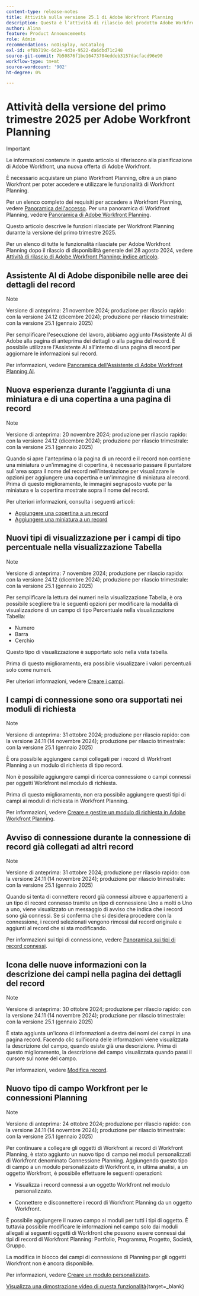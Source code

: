 ```yaml
---
content-type: release-notes
title: Attività sulla versione 25.1 di Adobe Workfront Planning
description: Questa è l’attività di rilascio del prodotto Adobe Workfront Planning per il primo trimestre 2025.
author: Alina
feature: Product Announcements
role: Admin
recommendations: noDisplay, noCatalog
exl-id: ef0b719c-6d2e-4d3e-9522-da6dbd71c248
source-git-commit: 7b50876f1be16473704eddeb3157dacfacd96e90
workflow-type: tm+mt
source-wordcount: '902'
ht-degree: 0%

---
```


# Attività della versione del primo trimestre 2025 per Adobe Workfront Planning

<!--remove this important intro after the 25.1 release-->

>[!IMPORTANT]
>
>Le informazioni contenute in questo articolo si riferiscono alla pianificazione di Adobe Workfront, una nuova offerta di Adobe Workfront.
>
>È necessario acquistare un piano Workfront Planning, oltre a un piano Workfront per poter accedere e utilizzare le funzionalità di Workfront Planning.
>
>Per un elenco completo dei requisiti per accedere a Workfront Planning, vedere [Panoramica dell&#39;accesso](/help/quicksilver/planning/access/access-overview.md).
>Per una panoramica di Workfront Planning, vedere [Panoramica di Adobe Workfront Planning](/help/quicksilver/planning/general/planning-overview.md).

Questo articolo descrive le funzioni rilasciate per Workfront Planning durante la versione del primo trimestre 2025.

<!--keep the sentence below for all future quarterly release pages-->
<!--remove the general activity mention after First Quarter 2025 is released-->

Per un elenco di tutte le funzionalità rilasciate per Adobe Workfront Planning dopo il rilascio di disponibilità generale del 28 agosto 2024, vedere [Attività di rilascio di Adobe Workfront Planning: indice articolo](/help/quicksilver/product-announcements/product-releases/planning-release-activity/planning-release-activity-article-index.md).

## Assistente AI di Adobe disponibile nelle aree dei dettagli del record

>[!NOTE]
>
>Versione di anteprima: 21 novembre 2024; produzione per rilascio rapido: con la versione 24.12 (dicembre 2024); produzione per rilascio trimestrale: con la versione 25.1 (gennaio 2025)

Per semplificare l&#39;esecuzione del lavoro, abbiamo aggiunto l&#39;Assistente AI di Adobe alla pagina di anteprima dei dettagli o alla pagina del record. È possibile utilizzare l&#39;Assistente AI all&#39;interno di una pagina di record per aggiornare le informazioni sul record.

Per informazioni, vedere [Panoramica dell&#39;Assistente di Adobe Workfront Planning AI](/help/quicksilver/planning/general/planning-ai-assistant-overview.md).

## Nuova esperienza durante l’aggiunta di una miniatura e di una copertina a una pagina di record

>[!NOTE]
>
>Versione di anteprima: 20 novembre 2024; produzione per rilascio rapido: con la versione 24.12 (dicembre 2024); produzione per rilascio trimestrale: con la versione 25.1 (gennaio 2025)

Quando si apre l&#39;anteprima o la pagina di un record e il record non contiene una miniatura o un&#39;immagine di copertina, è necessario passare il puntatore sull&#39;area sopra il nome del record nell&#39;intestazione per visualizzare le opzioni per aggiungere una copertina e un&#39;immagine di miniatura al record. Prima di questo miglioramento, le immagini segnaposto vuote per la miniatura e la copertina mostrate sopra il nome del record.

Per ulteriori informazioni, consulta i seguenti articoli:

* [Aggiungere una copertina a un record](/help/quicksilver/planning/records/add-a-cover-image-to-a-record.md)
* [Aggiungere una miniatura a un record](/help/quicksilver/planning/records/add-thumbnails-to-records.md)

## Nuovi tipi di visualizzazione per i campi di tipo percentuale nella visualizzazione Tabella

>[!NOTE]
>
>Versione di anteprima: 7 novembre 2024; produzione per rilascio rapido: con la versione 24.12 (dicembre 2024); produzione per rilascio trimestrale: con la versione 25.1 (gennaio 2025)

Per semplificare la lettura dei numeri nella visualizzazione Tabella, è ora possibile scegliere tra le seguenti opzioni per modificare la modalità di visualizzazione di un campo di tipo Percentuale nella visualizzazione Tabella:

* Numero
* Barra
* Cerchio

Questo tipo di visualizzazione è supportato solo nella vista tabella.

Prima di questo miglioramento, era possibile visualizzare i valori percentuali solo come numeri.

Per ulteriori informazioni, vedere [Creare i campi](/help/quicksilver/planning/fields/create-fields.md).

## I campi di connessione sono ora supportati nei moduli di richiesta

>[!NOTE]
>
>Versione di anteprima: 31 ottobre 2024; produzione per rilascio rapido: con la versione 24.11 (14 novembre 2024); produzione per rilascio trimestrale: con la versione 25.1 (gennaio 2025)

È ora possibile aggiungere campi collegati per i record di Workfront Planning a un modulo di richiesta di tipo record.

Non è possibile aggiungere campi di ricerca connessione o campi connessi per oggetti Workfront nel modulo di richiesta.

Prima di questo miglioramento, non era possibile aggiungere questi tipi di campi ai moduli di richiesta in Workfront Planning.

Per informazioni, vedere [Creare e gestire un modulo di richiesta in Adobe Workfront Planning](/help/quicksilver/planning/requests/create-request-form.md).

## Avviso di connessione durante la connessione di record già collegati ad altri record

>[!NOTE]
>
>Versione di anteprima: 31 ottobre 2024; produzione per rilascio rapido: con la versione 24.11 (14 novembre 2024); produzione per rilascio trimestrale: con la versione 25.1 (gennaio 2025)

Quando si tenta di connettere record già connessi altrove e appartenenti a un tipo di record connesso tramite un tipo di connessione Uno a molti o Uno a uno, viene visualizzato un messaggio di avviso che indica che i record sono già connessi. Se si conferma che si desidera procedere con la connessione, i record selezionati vengono rimossi dal record originale e aggiunti al record che si sta modificando.

Per informazioni sui tipi di connessione, vedere [Panoramica sui tipi di record connessi](/help/quicksilver/planning/architecture/connect-record-types-overview.md).

## Icona delle nuove informazioni con la descrizione dei campi nella pagina dei dettagli del record

>[!NOTE]
>
>Versione di anteprima: 30 ottobre 2024; produzione per rilascio rapido: con la versione 24.11 (14 novembre 2024); produzione per rilascio trimestrale: con la versione 25.1 (gennaio 2025)

È stata aggiunta un&#39;icona di informazioni a destra dei nomi dei campi in una pagina record. Facendo clic sull’icona delle informazioni viene visualizzata la descrizione del campo, quando esiste già una descrizione. Prima di questo miglioramento, la descrizione del campo visualizzata quando passi il cursore sul nome del campo.

Per informazioni, vedere [Modifica record](/help/quicksilver/planning/records/edit-records.md).

## Nuovo tipo di campo Workfront per le connessioni Planning

>[!NOTE]
>
>Versione di anteprima: 24 ottobre 2024; produzione per rilascio rapido: con la versione 24.11 (14 novembre 2024); produzione per rilascio trimestrale: con la versione 25.1 (gennaio 2025)

Per continuare a collegare gli oggetti di Workfront ai record di Workfront Planning, è stato aggiunto un nuovo tipo di campo nei moduli personalizzati di Workfront denominato Connessione Planning. Aggiungendo questo tipo di campo a un modulo personalizzato di Workfront e, in ultima analisi, a un oggetto Workfront, è possibile effettuare le seguenti operazioni:

* Visualizza i record connessi a un oggetto Workfront nel modulo personalizzato.

* Connettere e disconnettere i record di Workfront Planning da un oggetto Workfront.

È possibile aggiungere il nuovo campo ai moduli per tutti i tipi di oggetto. È tuttavia possibile modificare le informazioni nel campo solo dai moduli allegati ai seguenti oggetti di Workfront che possono essere connessi dai tipi di record di Workfront Planning: Portfolio, Programma, Progetto, Società, Gruppo.

La modifica in blocco dei campi di connessione di Planning per gli oggetti Workfront non è ancora disponibile.

Per informazioni, vedere [Creare un modulo personalizzato](/help/quicksilver/administration-and-setup/customize-workfront/create-manage-custom-forms/form-designer/design-a-form/design-a-form.md).

[Visualizza una dimostrazione video di questa funzionalità](https://video.tv.adobe.com/v/3435633/){target=_blank}
